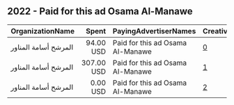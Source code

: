 ## 2022 - Paid for this ad Osama Al-Manawe 
|OrganizationName|Spent|PayingAdvertiserNames|CreativeUrls|Impressions|Genders|AgeBrackets|CountryCodes|BillingAddresses|CandidateBallotInformation|
|:---|---:|:---|:---|---:|:---|:---|:---|:---|:---|
|المرشح أسامة المناور|94.00 USD|Paid for this ad Osama Al-Manawe|[0](https://www.snap.com/political-ads/asset/39dc926b897840ea7eba700b070d3154acd05a221d87ee6452da83c4df639456?mediaType=mp4)|57,054||21+|kuwait|KW|osama almenwer|
|المرشح أسامة المناور|307.00 USD|Paid for this ad Osama Al-Manawe|[1](https://www.snap.com/political-ads/asset/10fb67cdba0aa2b789e5a565f1a03e1d4ee5b464f098be01d9c390d9e338b160?mediaType=mp4)|210,937|FEMALE|21+|kuwait|KW||
|المرشح أسامة المناور|0.00 USD|Paid for this ad Osama Al-Manawe|[2](https://www.snap.com/political-ads/asset/10fb67cdba0aa2b789e5a565f1a03e1d4ee5b464f098be01d9c390d9e338b160?mediaType=mp4)|123|FEMALE|21+|kuwait|KW||
